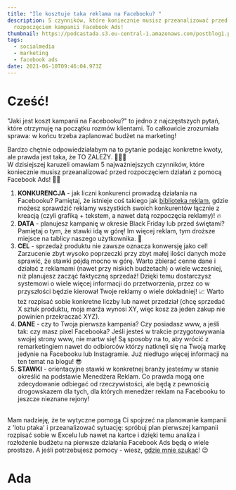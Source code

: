 ```yaml
---
title: "Ile kosztuje taka reklama na Facebooku? "
description: 5 czynników, które koniecznie musisz przeanalizować przed
  rozpoczęciem kampanii Facebook Ads!
thumbnail: https://podcastada.s3.eu-central-1.amazonaws.com/postblog1.png
tags:
  - socialmedia
  - marketing
  - facebook ads
date: 2021-06-10T09:46:04.973Z
---
```

# **Cześć!**

"Jaki jest koszt kampanii na Facebooku?" to jedno z najczęstszych pytań, które otrzymuję na początku rozmów klientami. To całkowicie zrozumiała sprawa: w końcu trzeba zaplanować budżet na marketing! 

Bardzo chętnie odpowiedziałabym na to pytanie podając konkretne kwoty, ale prawda jest taka, że TO ZALEŻY. 🤷🏼‍♀️\
W dzisiejszej karuzeli omawiam 5 najważniejszych czynników, które koniecznie musisz przeanalizować przed rozpoczęciem działań z pomocą Facebook Ads! ✌🏻

1. **KONKURENCJA** - jak liczni konkurenci prowadzą działania na Facebooku? Pamiętaj, że istnieje coś takiego jak [biblioteka reklam](https://www.facebook.com/ads/library/?active_status=all&ad_type=all&country=PL&sort_data[direction]=desc&sort_data[mode]=relevancy_monthly_grouped&media_type=all), gdzie możesz sprawdzić reklamy wszystkich swoich konkurentów łącznie z kreacją (czyli grafiką + tekstem, a nawet datą rozpoczęcia reklamy)! 🔥 
2. **DATA** - planujesz kampanię w okresie Black Friday lub przed świętami? Pamiętaj o tym, że stawki idą w górę! Im więcej reklam, tym droższe miejsce na tablicy naszego użytkownika. 💸
3. **CEL** - sprzedaż produktu nie zawsze oznacza konwersję jako cel! Zarzucenie zbyt wysoko poprzeczki przy zbyt małej ilości danych może sprawić, że stawki pójdą mocno w górę. Warto zbierać cenne dane i działać z reklamami (nawet przy niskich budżetach) o wiele wcześniej, niż planujesz zacząć faktyczną sprzedaż! Dzięki temu dostarczysz systemowi o wiele więcej informacji do przetworzenia, przez co w przyszłości będzie kierował Twoje reklamy o wiele dokładniej! 📈 Warto też rozpisać sobie konkretne liczby lub nawet przedział (chcę sprzedać X sztuk produktu, moja marża wynosi XY, więc kosz za jeden zakup nie powinien przekraczać XYZ).
4. **DANE** - czy to Twoja pierwsza kampania? Czy posiadasz www, a jeśli tak: czy masz pixel Facebooka? Jeśli jesteś w trakcie przygotowywania swojej strony www, nie martw się! Są sposoby na to, aby wrócić z remarketingiem nawet do odbiorców którzy natknęli się na Twoją markę jedynie na Facebooku lub Instagramie. Już niedługo więcej informacji na ten temat na blogu! 😎
5. **STAWKI** - orientacyjne stawki w konkretnej branży jesteśmy w stanie określić na podstawie Menedżera Reklam. Co prawda mogą one zdecydowanie odbiegać od rzeczywistości, ale będą z pewnością drogowskazem dla tych, dla których menedżer reklam na Facebooku to jeszcze nieznane rejony! 

\
Mam nadzieję, że te wytyczne pomogą Ci spojrzeć na planowanie kampanii z 'lotu ptaka' i przeanalizować sytuację: spróbuj plan pierwszej kampanii rozpisać sobie w Excelu lub nawet na kartce i dzięki temu analiza i rozłożenie budżetu na pierwsze działania Facebook Ads będą o wiele prostsze. A jeśli potrzebujesz pomocy - wiesz, [gdzie mnie szukać](https://adrianna.com.pl/contact)! 😉

# Ada